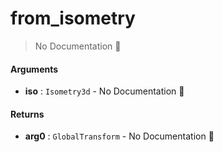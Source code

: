 # from\_isometry

> No Documentation 🚧

#### Arguments

- **iso** : `Isometry3d` \- No Documentation 🚧

#### Returns

- **arg0** : `GlobalTransform` \- No Documentation 🚧